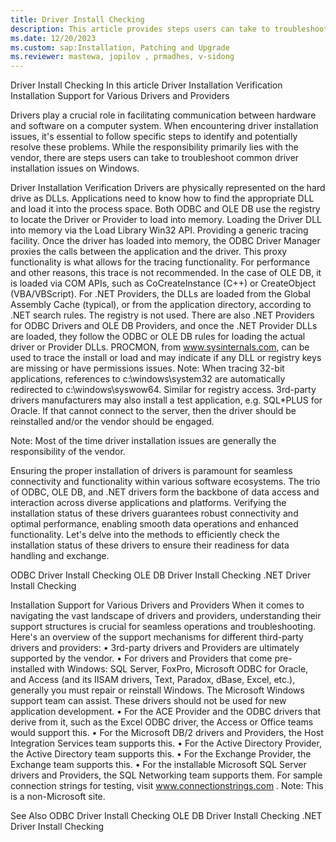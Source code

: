 ```yaml
---
title: Driver Install Checking
description: This article provides steps users can take to troubleshoot common driver installation issues on Windows.
ms.date: 12/20/2023
ms.custom: sap:Installation, Patching and Upgrade
ms.reviewer: mastewa, jopilov , prmadhes, v-sidong
---
```

Driver Install Checking
In this article
  Driver Installation Verification
  Installation Support for Various Drivers and Providers

Drivers play a crucial role in facilitating communication between hardware and software on a computer system. When encountering driver installation issues, it's essential to follow specific steps to identify and potentially resolve these problems. While the responsibility primarily lies with the vendor, there are steps users can take to troubleshoot common driver installation issues on Windows.

Driver Installation Verification
Drivers are physically represented on the hard drive as DLLs. Applications need to know how to find the appropriate DLL and load it into the process space. Both ODBC and OLE DB use the registry to locate the Driver or Provider to load into memory.
Loading the Driver DLL into memory via the Load Library Win32 API.
Providing a generic tracing facility. Once the driver has loaded into memory, the ODBC Driver Manager proxies the calls between the application and the driver. This proxy functionality is what allows for the tracing functionality. For performance and other reasons, this trace is not recommended.
In the case of OLE DB, it is loaded via COM APIs, such as CoCreateInstance (C++) or CreateObject (VBA/VBScript).
For .NET Providers, the DLLs are loaded from the Global Assembly Cache (typical), or from the application directory, according to .NET search rules. The registry is not used.
There are also .NET Providers for ODBC Drivers and OLE DB Providers, and once the .NET Provider DLLs are loaded, they follow the ODBC or OLE DB rules for loading the actual driver or Provider DLLs.
PROCMON, from www.sysinternals.com, can be used to trace the install or load and may indicate if any DLL or registry keys are missing or have permissions issues. Note: When tracing 32-bit applications, references to c:\windows\system32 are automatically redirected to c:\windows\syswow64. Similar for registry access.
3rd-party drivers manufacturers may also install a test application, e.g. SQL*PLUS for Oracle. If that cannot connect to the server, then the driver should be reinstalled and/or the vendor should be engaged.

Note: Most of the time driver installation issues are generally the responsibility of the vendor.

Ensuring the proper installation of drivers is paramount for seamless connectivity and functionality within various software ecosystems. The trio of ODBC, OLE DB, and .NET drivers form the backbone of data access and interaction across diverse applications and platforms. Verifying the installation status of these drivers guarantees robust connectivity and optimal performance, enabling smooth data operations and enhanced functionality.
Let's delve into the methods to efficiently check the installation status of these drivers to ensure their readiness for data handling and exchange.

ODBC Driver Install Checking
OLE DB Driver Install Checking
.NET Driver Install Checking

Installation Support for Various Drivers and Providers
When it comes to navigating the vast landscape of drivers and providers, understanding their support structures is crucial for seamless operations and troubleshooting. Here's an overview of the support mechanisms for different third-party drivers and providers:
•	3rd-party drivers and Providers are ultimately supported by the vendor.
•	For drivers and Providers that come pre-installed with Windows: SQL Server, FoxPro, Microsoft ODBC for Oracle, and Access (and its IISAM drivers, Text, Paradox, dBase, Excel, etc.), generally you must repair or reinstall Windows. The Microsoft Windows support team can assist. These drivers should not be used for new application development.
•	For the ACE Provider and the ODBC drivers that derive from it, such as the Excel ODBC driver, the Access or Office teams would support this.
•	For the Microsoft DB/2 drivers and Providers, the Host Integration Services team supports this.
•	For the Active Directory Provider, the Active Directory team supports this.
•	For the Exchange Provider, the Exchange team supports this.
•	For the installable Microsoft SQL Server drivers and Providers, the SQL Networking team supports them.
For sample connection strings for testing, visit www.connectionstrings.com . Note: This is a non-Microsoft site.

See Also
ODBC Driver Install Checking
OLE DB Driver Install Checking
.NET Driver Install Checking
